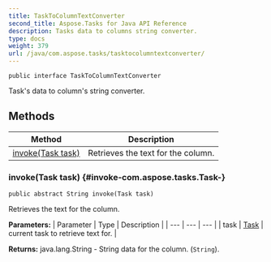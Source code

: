 ```yaml
---
title: TaskToColumnTextConverter
second_title: Aspose.Tasks for Java API Reference
description: Tasks data to columns string converter.
type: docs
weight: 379
url: /java/com.aspose.tasks/tasktocolumntextconverter/
---
```

```
public interface TaskToColumnTextConverter
```

Task's data to column's string converter.
## Methods

| Method | Description |
| --- | --- |
| [invoke(Task task)](#invoke-com.aspose.tasks.Task-) | Retrieves the text for the column. |
### invoke(Task task) {#invoke-com.aspose.tasks.Task-}
```
public abstract String invoke(Task task)
```


Retrieves the text for the column.

**Parameters:**
| Parameter | Type | Description |
| --- | --- | --- |
| task | [Task](../../com.aspose.tasks/task) | current task to retrieve text for. |

**Returns:**
java.lang.String - String data for the column. (`String`).
